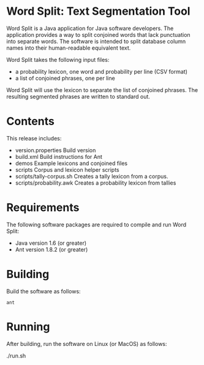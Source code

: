 # Word Split: Text Segmentation Tool

Word Split is a Java application for Java software developers. The application
provides a way to split conjoined words that lack punctuation into separate
words. The software is intended to split database column names into their
human-readable equivalent text.

Word Split takes the following input files:

  - a probability lexicon, one word and probability per line (CSV format)
  - a list of conjoined phrases, one per line

Word Split will use the lexicon to separate the list of conjoined phrases.
The resulting segmented phrases are written to standard out.

# Contents

This release includes:
 
  - version.properties         Build version
  - build.xml                  Build instructions for Ant
  - demos                      Example lexicons and conjoined files
  - scripts                    Corpus and lexicon helper scripts
  - scripts/tally-corpus.sh    Creates a tally lexicon from a corpus.
  - scripts/probability.awk    Creates a probability lexicon from tallies

# Requirements

The following software packages are required to compile and run Word Split:

  - Java version 1.6 (or greater)
  - Ant version 1.8.2 (or greater)

# Building

Build the software as follows:

    ant

# Running

After building, run the software on Linux (or MacOS) as follows:

  ./run.sh
